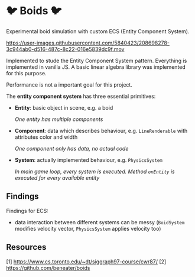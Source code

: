 # 🐦 Boids 🐦

Experimental boid simulation with custom ECS (Entity Component System).



https://user-images.githubusercontent.com/5840423/208698278-3c944ab0-d516-487c-8c22-016e5839dc9f.mov

Implemented to stude the Entity Component System pattern.
Everything is implemented in vanilla JS. A basic linear algebra library was implemented for this purpose.


Performance is not a important goal for this project.

The **entity component system** has three essential primitives:
- **Entity**: basic object in scene, e.g. a boid
  
  *One entity has multiple components*
- **Component**: data which describes behaviour, e.g. `LineRenderable` with attributes color and width

  *One component only has data, no actual code*
- **System**: actually implemented behaviour, e.g. `PhysicsSystem`
  
  *In main game loop, every system is executed. Method `onEntity` is executed for every available entity*
  


## Findings
Findings for ECS:
- data interaction between different systems can be messy (`BoidSystem` modifies velocity vector, `PhysicsSystem` applies velocity too)


## Resources
[1] https://www.cs.toronto.edu/~dt/siggraph97-course/cwr87/
[2] https://github.com/beneater/boids